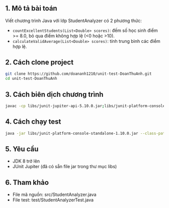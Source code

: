 # 

## 1. Mô tả bài toán
Viết chương trình Java với lớp StudentAnalyzer có 2 phương thức:
- `countExcellentStudents(List<Double> scores)`: đếm số học sinh điểm >= 8.0, bỏ qua điểm không hợp lệ (<0 hoặc >10).
- `calculateValidAverage(List<Double> scores)`: tính trung bình các điểm hợp lệ.

## 2. Cách clone project
```sh
git clone https://github.com/doananh1210/unit-test-DoanThuAnh.git
cd unit-test-DoanThuAnh
```

## 3. Cách biên dịch chương trình
```sh
javac -cp libs/junit-jupiter-api-5.10.0.jar;libs/junit-platform-console-standalone-1.10.0.jar -d . src/StudentAnalyzer.java test/StudentAnalyzerTest.java
```

## 4. Cách chạy test
```sh
java -jar libs/junit-platform-console-standalone-1.10.0.jar --class-path . --scan-class-path
```

## 5. Yêu cầu
- JDK 8 trở lên
- JUnit Jupiter (đã có sẵn file jar trong thư mục libs)

## 6. Tham khảo
- File mã nguồn: src/StudentAnalyzer.java
- File test: test/StudentAnalyzerTest.java